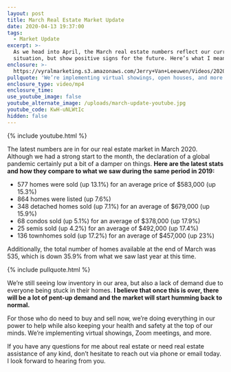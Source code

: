 ```yaml
---
layout: post
title: March Real Estate Market Update
date: 2020-04-13 19:37:00
tags:
  - Market Update
excerpt: >-
  As we head into April, the March real estate numbers reflect our current
  situation, but show positive signs for the future. Here’s what I mean.
enclosure: >-
  https://vyralmarketing.s3.amazonaws.com/Jerry+Van+Leeuwen/Videos/2020/March+Real+Estate+Market+Update.mp4
pullquote: 'We’re implementing virtual showings, open houses, and more.'
enclosure_type: video/mp4
enclosure_time:
use_youtube_image: false
youtube_alternate_image: /uploads/march-update-youtube.jpg
youtube_code: KwH-uNLWtIc
hidden: false
---
```


{% include youtube.html %}

The latest numbers are in for our real estate market in March 2020. Although we had a strong start to the month, the declaration of a global pandemic certainly put a bit of a damper on things. **Here are the latest stats and how they compare to what we saw during the same period in 2019:**

* 577 homes were sold (up 13.1%) for an average price of $583,000 (up 15.3%)
* 864 homes were listed (up 7.6%)
* 348 detached homes sold (up 7.1%) for an average of $679,000 (up 15.9%)
* 68 condos sold (up 5.1%) for an average of $378,000 (up 17.9%)
* 25 semis sold (up 4.2%) for an average of $492,000 (up 17.4%)
* 136 townhomes sold (up 17.2%) for an average of $457,000 (up 23%)

Additionally, the total number of homes available at the end of March was 535, which is down 35.9% from what we saw last year at this time.

{% include pullquote.html %}

We’re still seeing low inventory in our area, but also a lack of demand due to everyone being stuck in their homes. **I believe that once this is over, there will be a lot of pent-up demand and the market will start humming back to normal.**

For those who do need to buy and sell now, we’re doing everything in our power to help while also keeping your health and safety at the top of our minds. We’re implementing virtual showings, Zoom meetings, and more.

If you have any questions for me about real estate or need real estate assistance of any kind, don’t hesitate to reach out via phone or email today. I look forward to hearing from you.
